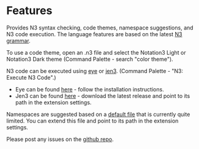 # Features

Provides N3 syntax checking, code themes, namespace suggestions, and N3 code execution.
The language features are based on the latest [N3 grammar](https://w3c.github.io/N3/spec/#grammar).


To use a code theme, open an .n3 file and select the Notation3 Light or Notation3 Dark theme (Command Palette - search "color theme").


N3 code can be executed using [eye](https://github.com/eyereasoner/eye) or [jen3](https://github.com/william-vw/jen3). (Command Palette - "N3: Execute N3 Code".)
- Eye can be found [here](https://github.com/eyereasoner/eye/releases) - follow the installation instructions.
- Jen3 can be found [here](https://github.com/william-vw/jen3/releases) - download the latest release and point to its path in the extension settings.  

Namespaces are suggested based on a [default file](https://github.com/william-vw/vscode-extension-n3/blob/main/namespaces.json) that is currently quite limited. You can extend this file and point to its path in the extension settings.


Please post any issues on the [github repo](https://github.com/william-vw/vscode-extension-n3).